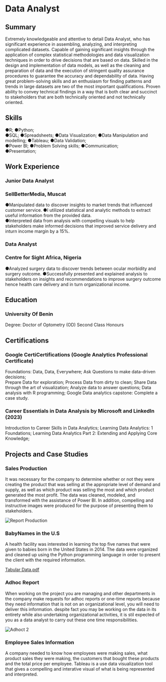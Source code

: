 # Data Analyst

## Summary
Extremely knowledgeable and attentive to detail Data Analyst, who has significant experience in assembling, analyzing, and interpreting complicated datasets. Capable of gaining significant insights through the application of complex statistical methodologies and data visualization techniques in order to drive decisions that are based on data. Skilled in the design and implementation of data models, as well as the cleaning and preparation of data and the execution of stringent quality assurance procedures to guarantee the accuracy and dependability of data. Having great problem-solving skills and an enthusiasm for finding patterns and trends in large datasets are two of the most important qualifications. Proven ability to convey technical findings in a way that is both clear and succinct to stakeholders that are both technically oriented and not technically oriented.

## Skills
●R; 
●Python;  
●SQL; 
●Spreadsheets; 
●Data Visualization; 
●Data Manipulation and modelling; 
●Tableau; 
●Data Validation;  
●Power BI; 
●Problem Solving skills; 
●Communication;  
●Presentation;  

## Work Experience
### Junior Data Analyst
### SellBetterMedia, Muscat 
●Manipulated data to discover insights to market trends that influenced customer service. 
●I utilized statistical and analytic methods to extract useful information from the provided data.  
●Interpreted data from analysis with compelling visuals to help stakeholders make informed decisions that improved service delivery and inturn income margin by a 15%.

### Data Analyst
### Centre for Sight Africa, Nigeria 
●Analyzed surgery data to discover trends between ocular morbidity and surgery outcome.
●Successfully presented and explained analysis to stakeholders on insights and recommendations to improve surgery outcome hence health care delivery and in turn organizational income.

## Education
### University Of Benin							
Degree: Doctor of Optometry (OD)
Second Class Honours

## Certifications
### Google CertiCertifications (Google Analytics Professional Certificate)
Foundations: Data, Data, Everywhere; 
Ask Questions to make data-driven decisions;  
Prepare Data for exploration; 
Process Data from dirty to clean; 
Share Data through the art of visualization; 
Analyze data to answer questions; 
Data analysis with R programming; 
Google Data analytics capstone: Complete a case study.

### Career Essentials in Data Analysis by Microsoft and LinkedIn (2023)
Introduction to Career Skills in Data Analytics; 
Learning Data Analytics: 1 Foundations; 
Learning Data Analytics Part 2: Extending and Applying Core Knowledge; 

## Projects and Case Studies
### Sales Production 
It was necessary for the company to determine whether or not they were creating the product that was selling at the appropriate level of demand and supply, as well as which product was selling the most and which product generated the most profit.
The data was cleaned, modeled, and transformed with the assistance of Power BI. In addition, compelling and instructive images were produced for the purpose of presenting them to stakeholders.

![Report Production](https://github.com/Iloanyabertina/Iloanyabertina.github.io/assets/139617136/8e705b19-56d2-4455-9ffe-13616018fc4c)


### BabyNames in the U.S
A health facility was interested in learning the top five names that were given to babies born in the United States in 2014. 
The data were organized and cleaned up using the Python programming language in order to present the client with the required information.

[Tabular Data.pdf](https://github.com/Iloanyabertina/Iloanyabertina.github.io/files/12194989/Tabular.Data.pdf)

### Adhoc Report 
When working on the project you are managing and other departments in the company make requests for adhoc reports or one-time reports because they need information that is not on an organizational level, you will need to deliver this information. despite fact you may be working on the data in its entirety while also undertaking organizational activities, it is stil expected of you as a data analyst to carry out these one time responsibilities.

![Adhoct 2](https://github.com/Iloanyabertina/Iloanyabertina.github.io/assets/139617136/2b63907a-1572-497c-937f-779e514480d6)

### Employee Sales Information
A company needed to know how employees were making sales, what product sales they were making, the customers that bought these products and the total price per employee.
Tableau is a use data visualization tool that gives a compelling and interative visual of what is being represented and interpreted.

